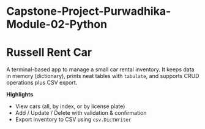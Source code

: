# Capstone-Project-Purwadhika-Module-02-Python

# Russell Rent Car 

A terminal-based app to manage a small car rental inventory. It keeps data in memory (dictionary), prints neat tables with `tabulate`, and supports CRUD operations plus CSV export.

**Highlights**
- View cars (all, by index, or by license plate)
- Add / Update / Delete with validation & confirmation
- Export inventory to CSV using `csv.DictWriter`


